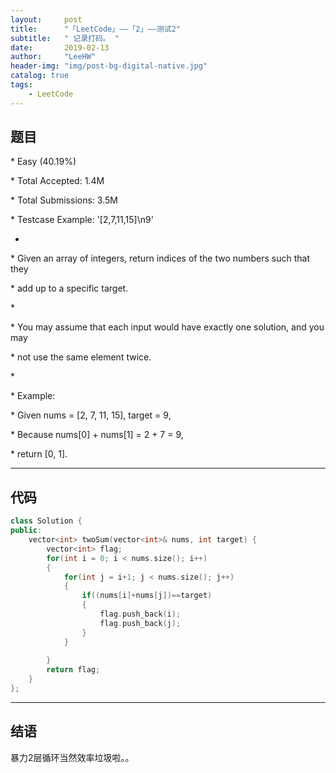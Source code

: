 ```yaml
---
layout:     post
title:      "「LeetCode」——「2」——测试2"
subtitle:   " 记录打码。 "
date:       2019-02-13 
author:     "LeeHW"
header-img: "img/post-bg-digital-native.jpg"
catalog: true
tags:
    - LeetCode
---
```


## 题目

 \* Easy (40.19%)

 \* Total Accepted:    1.4M

 \* Total Submissions: 3.5M

 \* Testcase Example:  '[2,7,11,15]\n9'

 *

 \* Given an array of integers, return indices of the two numbers such that they

 \* add up to a specific target.

 \* 

 \* You may assume that each input would have exactly one solution, and you may

 \* not use the same element twice.

 \* 

 \* Example:

 \* Given nums = [2, 7, 11, 15], target = 9,



 \* Because nums[0] + nums[1] = 2 + 7 = 9,

 \* return [0, 1].

---

## 代码

```c++
class Solution {
public:
    vector<int> twoSum(vector<int>& nums, int target) {
        vector<int> flag;
        for(int i = 0; i < nums.size(); i++)
        {
            for(int j = i+1; j < nums.size(); j++)
            {
                if((nums[i]+nums[j])==target)
                {
                    flag.push_back(i);
                    flag.push_back(j);
                }
            }
            
        }
        return flag;
    }
};
```



---

## 结语

暴力2层循环当然效率垃圾啦。。




